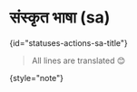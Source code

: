 # संस्कृत भाषा (sa)
{id="statuses-actions-sa-title"}


> All lines are translated 😊
>
{style="note"}
